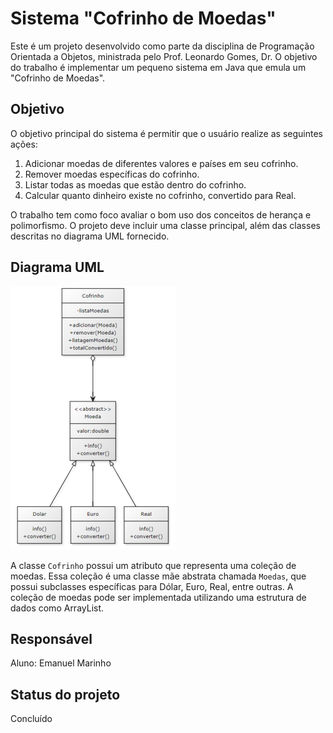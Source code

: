 # Sistema "Cofrinho de Moedas"

Este é um projeto desenvolvido como parte da disciplina de Programação Orientada a Objetos, ministrada pelo Prof. Leonardo Gomes, Dr. O objetivo do trabalho é implementar um pequeno sistema em Java que emula um "Cofrinho de Moedas".

## Objetivo

O objetivo principal do sistema é permitir que o usuário realize as seguintes ações:

1. Adicionar moedas de diferentes valores e países em seu cofrinho.
2. Remover moedas específicas do cofrinho.
3. Listar todas as moedas que estão dentro do cofrinho.
4. Calcular quanto dinheiro existe no cofrinho, convertido para Real.

O trabalho tem como foco avaliar o bom uso dos conceitos de herança e polimorfismo. O projeto deve incluir uma classe principal, além das classes descritas no diagrama UML fornecido.

## Diagrama UML

![Diagrama UML](image.png)

A classe `Cofrinho` possui um atributo que representa uma coleção de moedas. Essa coleção é uma classe mãe abstrata chamada `Moedas`, que possui subclasses específicas para Dólar, Euro, Real, entre outras. A coleção de moedas pode ser implementada utilizando uma estrutura de dados como ArrayList.

## Responsável

Aluno: Emanuel Marinho

## Status do projeto

Concluído

